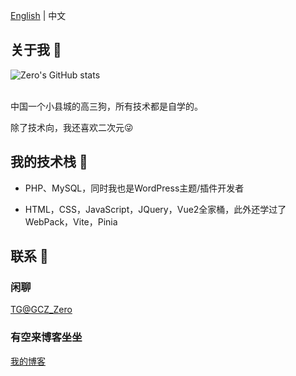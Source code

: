 <!--切换语言-->

[English](https://github.com/Groupguanfang)
|
中文

## 关于我 🌈
![Zero's GitHub stats](https://github-readme-stats.vercel.app/api?username=Groupguanfang&show_icons=true&theme=radical)  
<br>

中国一个小县城的高三狗，所有技术都是自学的。

除了技术向，我还喜欢二次元😜

## 我的技术栈 📲

* PHP、MySQL，同时我也是WordPress主题/插件开发者

* HTML，CSS，JavaScript，JQuery，Vue2全家桶，此外还学过了WebPack，Vite，Pinia

## 联系 💬

### 闲聊

[TG@GCZ_Zero](http://t.me/GCZ_Zero)

### 有空来博客坐坐

[我的博客](https://blog.xhhzs.cn)
